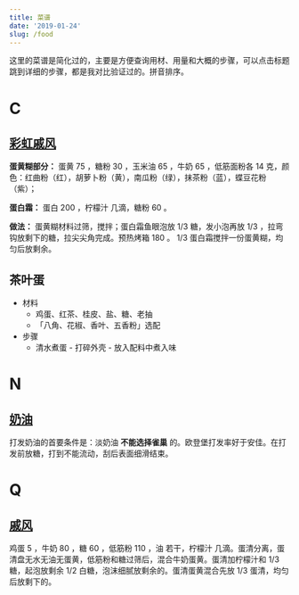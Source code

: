 ```yaml
---
title: 菜谱
date: '2019-01-24'
slug: /food
---
```


这里的菜谱是简化过的，主要是方便查询用材、用量和大概的步骤，可以点击标题跳到详细的步骤，都是我对比验证过的。拼音排序。

# C

## [彩虹戚风](http://www.xiachufang.com/recipe/102756535/)

**蛋黄糊部分：** 蛋黄 75 ，糖粉 30 ，玉米油 65 ，牛奶 65 ，低筋面粉各 14 克，颜色：红曲粉（红），胡萝卜粉（黄），南瓜粉（绿），抹茶粉（蓝），蝶豆花粉（紫）；

**蛋白霜：** 蛋白 200 ，柠檬汁 几滴，糖粉 60 。

**做法：** 蛋黄糊材料过筛，搅拌；蛋白霜鱼眼泡放 1/3 糖，发小泡再放 1/3 ，拉弯钩放剩下的糖，拉尖尖角完成。预热烤箱 180 。 1/3 蛋白霜搅拌一份蛋黄糊，均匀后放剩余。

## 茶叶蛋

- 材料
  - 鸡蛋、红茶、桂皮、盐、糖、老抽
  - 「八角、花椒、香叶、五香粉」选配
- 步骤
  - 清水煮蛋 - 打碎外壳 - 放入配料中煮入味

# N

## [奶油](http://www.xiachufang.com/recipe/1048159/)

打发奶油的首要条件是：淡奶油 **不能选择雀巢** 的。欧登堡打发率好于安佳。在打发前放糖，打到不能流动，刮后表面细滑结束。

# Q

## [戚风](http://www.xiachufang.com/recipe/101776918/)

鸡蛋 5 ，牛奶 80 ，糖 60 ，低筋粉 110 ，油 若干，柠檬汁 几滴。蛋清分离，蛋清盘无水无油无蛋黄，低筋粉和糖过筛后，混合牛奶蛋黄。蛋清加柠檬汁和 1/3 糖，起泡放剩余 1/2 白糖，泡沫细腻放剩余的。蛋清蛋黄混合先放 1/3 蛋清，均匀后放剩下的。
